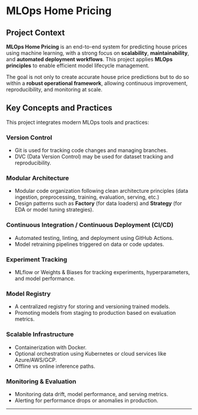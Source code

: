 #  MLOps Home Pricing

##  Project Context

**MLOps Home Pricing** is an end-to-end system for predicting house prices using machine learning, with a strong focus on **scalability**, **maintainability**, and **automated deployment workflows**. This project applies **MLOps principles** to enable efficient model lifecycle management.

The goal is not only to create accurate house price predictions but to do so within a **robust operational framework**, allowing continuous improvement, reproducibility, and monitoring at scale.

##  Key Concepts and Practices

This project integrates modern MLOps tools and practices:

###  Version Control
- Git is used for tracking code changes and managing branches.
- DVC (Data Version Control) may be used for dataset tracking and reproducibility.

###  Modular Architecture
- Modular code organization following clean architecture principles (data ingestion, preprocessing, training, evaluation, serving, etc.)
- Design patterns such as **Factory** (for data loaders) and **Strategy** (for EDA or model tuning strategies).

###  Continuous Integration / Continuous Deployment (CI/CD)
- Automated testing, linting, and deployment using GitHub Actions.
- Model retraining pipelines triggered on data or code updates.

###  Experiment Tracking
- MLflow or Weights & Biases for tracking experiments, hyperparameters, and model performance.

###  Model Registry
- A centralized registry for storing and versioning trained models.
- Promoting models from staging to production based on evaluation metrics.

###  Scalable Infrastructure
- Containerization with Docker.
- Optional orchestration using Kubernetes or cloud services like Azure/AWS/GCP.
- Offline vs online inference paths.

### Monitoring & Evaluation
- Monitoring data drift, model performance, and serving metrics.
- Alerting for performance drops or anomalies in production.

---

